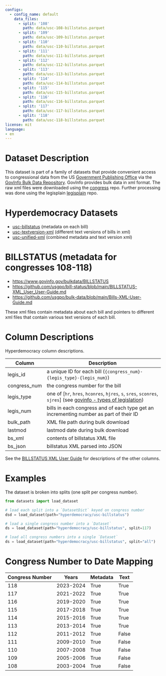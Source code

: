 ```yaml
---
configs:
  - config_name: default
    data_files:
      - split: '108'
        path: data/usc-108-billstatus.parquet
      - split: '109'
        path: data/usc-109-billstatus.parquet
      - split: '110'
        path: data/usc-110-billstatus.parquet
      - split: '111'
        path: data/usc-111-billstatus.parquet
      - split: '112'
        path: data/usc-112-billstatus.parquet
      - split: '113'
        path: data/usc-113-billstatus.parquet
      - split: '114'
        path: data/usc-114-billstatus.parquet
      - split: '115'
        path: data/usc-115-billstatus.parquet
      - split: '116'
        path: data/usc-116-billstatus.parquet
      - split: '117'
        path: data/usc-117-billstatus.parquet
      - split: '118'
        path: data/usc-118-billstatus.parquet
license: mit
language:
- en
---
```


# Dataset Description

This dataset is part of a family of datasets that provide convenient access to
congressional data from the US [Government Publishing Office](https://www.gpo.gov/)
via the [GovInfo Bulk Data Repository](https://www.govinfo.gov/developers).
GovInfo provides bulk data in xml format.
The raw xml files were downloaded using the
[congress](https://github.com/unitedstates/congress) repo.
Further processing was done using the
legisplain [legisplain](https://github.com/galtay/legisplain) repo.

# Hyperdemocracy Datasets

* [usc-billstatus](https://huggingface.co/datasets/hyperdemocracy/usc-billstatus) (metadata on each bill)
* [usc-textversion-xml](https://huggingface.co/datasets/hyperdemocracy/usc-textversion-xml) (different text versions of bills in xml)
* [usc-unified-xml](https://huggingface.co/datasets/hyperdemocracy/usc-unified-xml) (combined metadata and text version xml)

# BILLSTATUS (metadata for congresses 108-118)

* https://www.govinfo.gov/bulkdata/BILLSTATUS
* https://github.com/usgpo/bill-status/blob/main/BILLSTATUS-XML_User_User-Guide.md
* https://github.com/usgpo/bulk-data/blob/main/Bills-XML-User-Guide.md

These xml files contain metadata about each bill and
pointers to different xml files that contain various text versions of each bill.


# Column Descriptions

Hyperdemocracy column descriptions.

  | Column | Description |
  |--------|-------------|
  | legis_id | a unique ID for each bill (`{congress_num}-{legis_type}-{legis_num}`) |
  | congress_num | the congress number for the bill |
  | legis_type | one of [`hr`, `hres`, `hconres`, `hjres`, `s`, `sres`, `sconres`, `sjres`] (see [govinfo - types of legislation](https://www.govinfo.gov/help/bills)) |
  | legis_num | bills in each congress and of each type get an incrementing number as part of their ID |
  | bulk_path | XML file path during bulk download |
  | lastmod | lastmod date during bulk download |
  | bs_xml | contents of billstatus XML file |
  | bs_json| billstatus XML parsed into JSON |

See the [BILLSTATUS XML User Guide](https://github.com/usgpo/bill-status/blob/main/BILLSTATUS-XML_User_User-Guide.md) for descriptions of the other columns.


# Examples

The dataset is broken into splits (one split per congress number).

```python
from datasets import load_dataset

# load each split into a `DatasetDict` keyed on congress number
dsd = load_dataset(path="hyperdemocracy/usc-billstatus")

# load a single congress number into a `Dataset`
ds = load_dataset(path="hyperdemocracy/usc-billstatus", split=117)

# load all congress numbers into a single `Dataset`
ds = load_dataset(path="hyperdemocracy/usc-billstatus", split="all")
```


# Congress Number to Date Mapping

| Congress Number | Years | Metadata | Text |
|-----------------|-------|----------|------|
| 118             | 2023-2024 | True | True |
| 117             | 2021-2022 | True | True |
| 116             | 2019-2020 | True | True |
| 115             | 2017-2018 | True | True |
| 114             | 2015-2016 | True | True |
| 113             | 2013-2014 | True | True |
| 112             | 2011-2012 | True | False |
| 111             | 2009-2010 | True | False |
| 110             | 2007-2008 | True | False |
| 109             | 2005-2006 | True | False |
| 108             | 2003-2004 | True | False |
